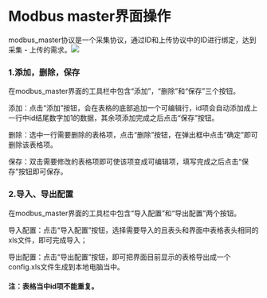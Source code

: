 # Modbus master界面操作

modbus\_master协议是一个采集协议，通过ID和上传协议中的ID进行绑定，达到采集 - 上传的需求。![](/assets/MRRY{M6[`G7J33H_DWSVW`U.png)

### 1.添加，删除，保存

在modbus\_master界面的工具栏中包含“添加”，“删除”和“保存”三个按钮。

添加：点击“添加”按钮，会在表格的底部追加一个可编辑行，id项会自动添加成上一行中id结尾数字加1的数据，其余项添加完成之后点击“保存”按钮。

删除：选中一行需要删除的表格项，点击“删除”按钮，在弹出框中点击“确定”即可删除该表格项。

保存：双击需要修改的表格项即可使该项变成可编辑项，填写完成之后点击“保存”按钮即可保存。

### 2.导入、导出配置

在modbus\_master界面的工具栏中包含“导入配置”和“导出配置”两个按钮。

导入配置：点击“导入配置”按钮，选择需要导入的且表头和界面中表格表头相同的xls文件，即可完成导入；

导出配置：点击“导出配置”按钮，即可把界面目前显示的表格导出成一个config.xls文件生成到本地电脑当中。

#### 注：表格当中id项不能重复。



